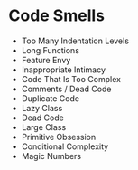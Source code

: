 # Code Smells

- Too Many Indentation Levels
- Long Functions
- Feature Envy
- Inappropriate Intimacy
- Code That Is Too Complex
- Comments / Dead Code
- Duplicate Code
- Lazy Class
- Dead Code
- Large Class
- Primitive Obsession
- Conditional Complexity
- Magic Numbers
